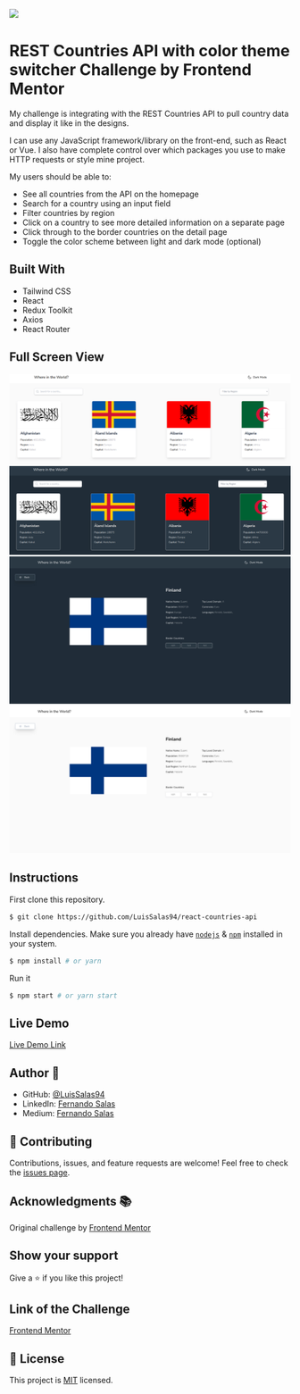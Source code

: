 ![](https://img.shields.io/badge/Microverse-blueviolet)

# REST Countries API with color theme switcher Challenge by Frontend Mentor
My challenge is integrating with the REST Countries API to pull country data and display it like in the designs.

I can use any JavaScript framework/library on the front-end, such as React or Vue. I also have complete control over which packages you use to make HTTP requests or style mine project.

My users should be able to:

  - See all countries from the API on the homepage
  - Search for a country using an input field
  - Filter countries by region
  - Click on a country to see more detailed information on a separate page
  - Click through to the border countries on the detail page
  - Toggle the color scheme between light and dark mode (optional)
    
## Built With

- Tailwind CSS
- React
- Redux Toolkit
- Axios
- React Router

## Full Screen View
<img src="./src/demo1.png" alt="Demo View" />
<img src="./src/demo2.png" alt="Demo View" />
<img src="./src/demo3.png" alt="Demo View" />
<img src="./src/demo4.png" alt="Demo View" />

## Instructions

First clone this repository.
```bash
$ git clone https://github.com/LuisSalas94/react-countries-api
```

Install dependencies. Make sure you already have [`nodejs`](https://nodejs.org/en/) & [`npm`](https://www.npmjs.com/) installed in your system.
```bash
$ npm install # or yarn
```

Run it
```bash
$ npm start # or yarn start
```

## Live Demo

[Live Demo Link]()


## Author 👤

- GitHub: [@LuisSalas94](https://github.com/LuisSalas94)
- LinkedIn: [Fernando Salas](https://www.linkedin.com/in/luisfernandosalasgave/)
- Medium: [Fernando Salas](https://medium.com/@luisfernandosalasg)

## 🤝 Contributing

Contributions, issues, and feature requests are welcome!
Feel free to check the [issues page](../../issues/).

## Acknowledgments 📚 
Original challenge by [Frontend Mentor](https://www.frontendmentor.io/challenges/url-shortening-api-landing-page-2ce3ob-G)

## Show your support

Give a ⭐️ if you like this project!

## Link of the Challenge

[Frontend Mentor](https://www.frontendmentor.io/challenges/rest-countries-api-with-color-theme-switcher-5cacc469fec04111f7b848ca)

## 📝 License

This project is [MIT](./MIT.md) licensed.